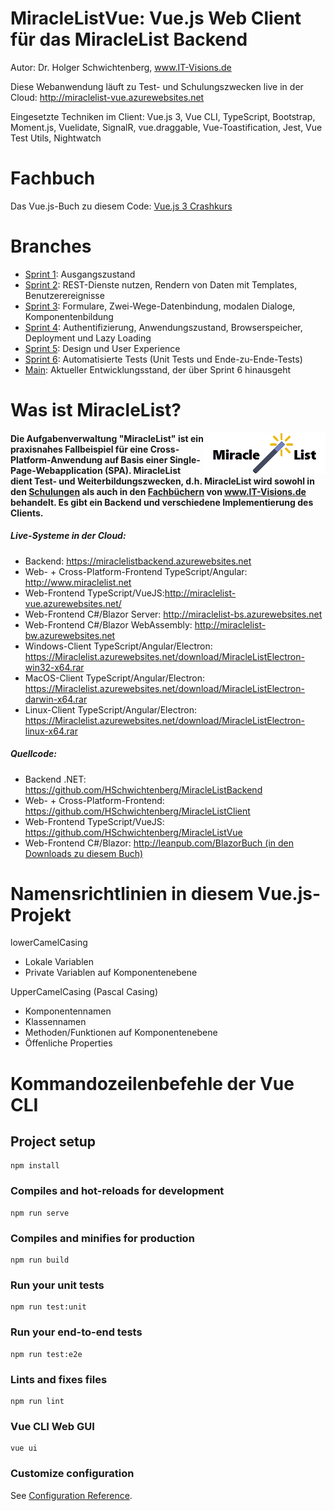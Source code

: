 # MiracleListVue: Vue.js Web Client für das MiracleList Backend
Autor: Dr. Holger Schwichtenberg, <a href="http://www.IT-Visions.de">www.IT-Visions.de</a></div>

Diese Webanwendung läuft zu Test- und Schulungszwecken live in der Cloud: <a href="http://miraclelist-vue.azurewebsites.net">http://miraclelist-vue.azurewebsites.net</a>

Eingesetzte Techniken im Client: Vue.js 3, Vue CLI, TypeScript, Bootstrap, Moment.js, Vuelidate, SignalR, vue.draggable, Vue-Toastification, Jest, Vue Test Utils, Nightwatch

# Fachbuch

Das Vue.js-Buch zu diesem Code: <a href="https://it-visions.de/vuebuch">Vue.js 3 Crashkurs</a>

# Branches
- <a href="https://github.com/HSchwichtenberg/MiracleListVue/tree/Sprint1">Sprint 1</a>: Ausgangszustand
- <a href="https://github.com/HSchwichtenberg/MiracleListVue/tree/Sprint2">Sprint 2</a>: REST-Dienste nutzen, Rendern von Daten mit Templates, Benutzerereignisse
- <a href="https://github.com/HSchwichtenberg/MiracleListVue/tree/Sprint3">Sprint 3</a>: Formulare, Zwei-Wege-Datenbindung, modalen Dialoge, Komponentenbildung
- <a href="https://github.com/HSchwichtenberg/MiracleListVue/tree/Sprint4">Sprint 4</a>: Authentifizierung, Anwendungszustand, Browserspeicher, Deployment und Lazy Loading
- <a href="https://github.com/HSchwichtenberg/MiracleListVue/tree/Sprint5">Sprint 5</a>: Design und User Experience 
- <a href="https://github.com/HSchwichtenberg/MiracleListVue/tree/Sprint6">Sprint 6</a>: Automatisierte Tests (Unit Tests und Ende-zu-Ende-Tests)
- <a href="https://github.com/HSchwichtenberg/MiracleListVue/tree/Main">Main</a>: Aktueller Entwicklungsstand, der über Sprint 6 hinausgeht

# Was ist MiracleList?
<img align="right" src="/public/img/MiracleListLogo.jpg">
 <h4>Die Aufgabenverwaltung "MiracleList" ist ein praxisnahes Fallbeispiel für eine Cross-Platform-Anwendung auf Basis einer Single-Page-Webapplication (SPA). MiracleList dient Test- und Weiterbildungszwecken, d.h. MiracleList wird sowohl in den <a href="https://www.IT-Visons.de/Schulungen">Schulungen</a> als auch in den <a href="https://www.IT-Visons.de/Verlag">Fachbüchern</a> von <a href="https://www.IT-Visons.de">www.IT-Visions.de</a> behandelt. 
 Es gibt ein Backend und verschiedene Implementierung des Clients.</h4>
            <h5>Live-Systeme in der Cloud:</h5>
            <ul>
                <li>Backend: <a href="https://miraclelistbackend.azurewebsites.net">https://miraclelistbackend.azurewebsites.net</a></li>
                <li>Web- + Cross-Platform-Frontend TypeScript/Angular: <a href="http://www.miraclelist.net">http://www.miraclelist.net</a></li>
                <li>Web-Frontend TypeScript/VueJS:<a href="http://miraclelist-vue.azurewebsites.net/">http://miraclelist-vue.azurewebsites.net/</a>
                <li>Web-Frontend C#/Blazor Server: <a href="http://miraclelist-bs.azurewebsites.net">http://miraclelist-bs.azurewebsites.net</a></li>
                <li>Web-Frontend C#/Blazor WebAssembly: <a href="http://miraclelist-bw.azurewebsites.net">http://miraclelist-bw.azurewebsites.net</a></li>
                <li>Windows-Client TypeScript/Angular/Electron: <a href="https://Miraclelist.azurewebsites.net/download/MiracleListElectron-win32-x64.rar">https://Miraclelist.azurewebsites.net/download/MiracleListElectron-win32-x64.rar</a></li>
                <li>MacOS-Client TypeScript/Angular/Electron: <a href="https://Miraclelist.azurewebsites.net/download/MiracleListElectron-darwin-x64.rar">https://Miraclelist.azurewebsites.net/download/MiracleListElectron-darwin-x64.rar</a></li>
                <li>Linux-Client TypeScript/Angular/Electron: <a href="https://Miraclelist.azurewebsites.net/download/MiracleListElectron-linux-x64.rar">https://Miraclelist.azurewebsites.net/download/MiracleListElectron-linux-x64.rar</a></li></ul>
   <h5>Quellcode:</h5>
            <ul>
                <li>Backend .NET: <a href="https://github.com/HSchwichtenberg/MiracleListBackend">https://github.com/HSchwichtenberg/MiracleListBackend</a></li>
                <li>Web- + Cross-Platform-Frontend: <a href="https://github.com/HSchwichtenberg/MiracleListClient">https://github.com/HSchwichtenberg/MiracleListClient</a></li>
                <li>Web-Frontend TypeScript/VueJS: <a href="https://github.com/HSchwichtenberg/MiracleListVue">https://github.com/HSchwichtenberg/MiracleListVue</a></li>
                <li>Web-Frontend C#/Blazor: <a href="http://leanpub.com/BlazorBuch">http://leanpub.com/BlazorBuch (in den Downloads zu diesem Buch)</a></li>
            </ul>
</ul>

# Namensrichtlinien in diesem Vue.js-Projekt

lowerCamelCasing
- Lokale Variablen 
- Private Variablen auf Komponentenebene

UpperCamelCasing (Pascal Casing)
- Komponentennamen
- Klassennamen
- Methoden/Funktionen auf Komponentenebene
- Öffenliche Properties

# Kommandozeilenbefehle der Vue CLI

## Project setup
```
npm install
```

### Compiles and hot-reloads for development
```
npm run serve
```

### Compiles and minifies for production
```
npm run build
```

### Run your unit tests
```
npm run test:unit
```

### Run your end-to-end tests
```
npm run test:e2e
```

### Lints and fixes files
```
npm run lint
```

### Vue CLI Web GUI
```
vue ui
```

### Customize configuration
See [Configuration Reference](https://cli.vuejs.org/config/).